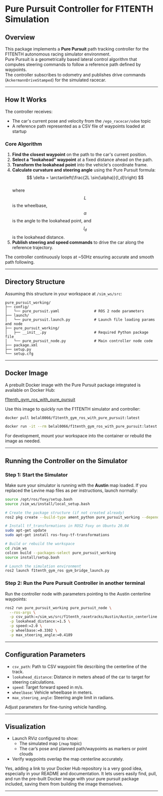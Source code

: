 # Pure Pursuit Controller for F1TENTH Simulation

## Overview

This package implements a **Pure Pursuit** path tracking controller for the F1TENTH autonomous racing simulator environment.  
Pure Pursuit is a geometrically based lateral control algorithm that computes steering commands to follow a reference path defined by waypoints.  
The controller subscribes to odometry and publishes drive commands (`AckermannDriveStamped`) for the simulated racecar.

***

## How It Works

The controller receives:

- The car's current pose and velocity from the `/ego_racecar/odom` topic
- A reference path represented as a CSV file of waypoints loaded at startup

### Core Algorithm

1. **Find the closest waypoint** on the path to the car's current position.
2. **Select a “lookahead” waypoint** at a fixed distance ahead on the path.
3. **Transform the lookahead point** into the vehicle's coordinate frame.
4. **Calculate curvature and steering angle** using the Pure Pursuit formula:  
   $$
     \delta = \arctan\left(\frac{2L \sin(\alpha)}{l_d}\right)
   $$  
   where $$L$$ is the wheelbase, $$\alpha$$ is the angle to the lookahead point, and $$l_d$$ is the lookahead distance.
5. **Publish steering and speed commands** to drive the car along the reference trajectory.

The controller continuously loops at ~50Hz ensuring accurate and smooth path following.

***

## Directory Structure

Assuming this structure in your workspace at `/sim_ws/src`:

```
pure_pursuit_working/
├── config/
│   └── pure_pursuit.yaml                # ROS 2 node parameters
├── launch/
│   └── pure_pursuit.launch.py           # Launch file loading params and node
├── pure_pursuit_working/
│   ├── __init__.py                      # Required Python package file
│   └── pure_pursuit_node.py             # Main controller node code
├── package.xml
├── setup.py
└── setup.cfg
```

***

## Docker Image

A prebuilt Docker image with the Pure Pursuit package integrated is available on Docker Hub:

[f1tenth_gym_ros_with_pure_pursuit](https://hub.docker.com/repository/docker/belal0066/f1tenth_gym_ros_with_pure_pursuit/general)

Use this image to quickly run the F1TENTH simulator and controller:

```bash
docker pull belal0066/f1tenth_gym_ros_with_pure_pursuit:latest

docker run -it --rm belal0066/f1tenth_gym_ros_with_pure_pursuit:latest
```

For development, mount your workspace into the container or rebuild the image as needed.

***

## Running the Controller on the Simulator

### Step 1: Start the Simulator

Make sure your simulator is running with the **Austin** map loaded. If you replaced the Levine map files as per instructions, launch normally:

```bash
source /opt/ros/foxy/setup.bash
source /sim_ws/install/local_setup.bash

# Create the package structure (if not created already)
ros2 pkg create --build-type ament_python pure_pursuit_working --dependencies rclpy geometry_msgs nav_msgs ackermann_msgs tf2_ros tf_transformations

# Install tf_transformations in ROS2 Foxy on Ubuntu 20.04
sudo apt-get update
sudo apt-get install ros-foxy-tf-transformations

# Build or rebuild the workspace
cd /sim_ws
colcon build --packages-select pure_pursuit_working
source install/setup.bash

# Launch the simulation environment
ros2 launch f1tenth_gym_ros gym_bridge_launch.py
```

### Step 2: Run the Pure Pursuit Controller in another terminal

Run the controller node with parameters pointing to the Austin centerline waypoints:

```bash
ros2 run pure_pursuit_working pure_pursuit_node \
  --ros-args \
  -p csv_path:=/sim_ws/src/f1tenth_racetracks/Austin/Austin_centerline.csv \
  -p lookahead_distance:=1.5 \
  -p speed:=2.0 \
  -p wheelbase:=0.3302 \
  -p max_steering_angle:=0.4189
```

***

## Configuration Parameters

- `csv_path`: Path to CSV waypoint file describing the centerline of the track.
- `lookahead_distance`: Distance in meters ahead of the car to target for steering calculations.
- `speed`: Target forward speed in m/s.
- `wheelbase`: Vehicle wheelbase in meters.
- `max_steering_angle`: Steering angle limit in radians.

Adjust parameters for fine-tuning vehicle handling.

***

## Visualization

- Launch RViz configured to show:
  - The simulated map (`/map` topic)
  - The car’s pose and planned path/waypoints as markers or point clouds
- Verify waypoints overlap the map centerline accurately.

Yes, adding a link to your Docker Hub repository is a very good idea, especially in your README and documentation. It lets users easily find, pull, and run the pre-built Docker image with your pure pursuit package included, saving them from building the image themselves.

***



